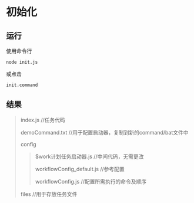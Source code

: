 # 初始化

## 运行

使用命令行

```
node init.js
```

或点击

```
init.command
```



## 结果

> index.js //任务代码
>
> demoCommand.txt //用于配置启动器，复制到新的command/bat文件中
>
> config
>
> > $work计划任务启动器.js //中间代码，无需更改
> >
> > workflowConfig_default.js //参考配置
> >
> > workflowConfig.js          //配置所需执行的命令及顺序
>
> files //用于存放任务文件